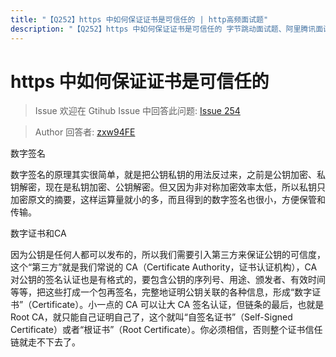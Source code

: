 ```yaml
---
title: "【Q252】https 中如何保证证书是可信任的 | http高频面试题"
description: "【Q252】https 中如何保证证书是可信任的 字节跳动面试题、阿里腾讯面试题、美团小米面试题。"
---
```


# https 中如何保证证书是可信任的

> Issue
> 欢迎在 Gtihub Issue 中回答此问题: [Issue 254](https://github.com/shfshanyue/Daily-Question/issues/254)

> Author
> 回答者: [zxw94FE](https://github.com/zxw94FE)

数字签名

数字签名的原理其实很简单，就是把公钥私钥的用法反过来，之前是公钥加密、私钥解密，现在是私钥加密、公钥解密。但又因为非对称加密效率太低，所以私钥只加密原文的摘要，这样运算量就小的多，而且得到的数字签名也很小，方便保管和传输。

数字证书和CA

因为公钥是任何人都可以发布的，所以我们需要引入第三方来保证公钥的可信度，这个“第三方”就是我们常说的 CA（Certificate Authority，证书认证机构），CA 对公钥的签名认证也是有格式的，要包含公钥的序列号、用途、颁发者、有效时间等等，把这些打成一个包再签名，完整地证明公钥关联的各种信息，形成“数字证书”（Certificate）。小一点的 CA 可以让大 CA 签名认证，但链条的最后，也就是 Root CA，就只能自己证明自己了，这个就叫“自签名证书”（Self-Signed Certificate）或者“根证书”（Root Certificate）。你必须相信，否则整个证书信任链就走不下去了。
